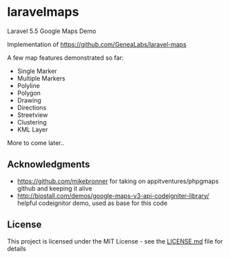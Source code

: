 # laravelmaps
Laravel 5.5 Google Maps Demo

Implementation of https://github.com/GeneaLabs/laravel-maps

A few map features demonstrated so far:
* Single Marker
* Multiple Markers
* Polyline
* Polygon
* Drawing
* Directions
* Streetview
* Clustering
* KML Layer

More to come later..

## Acknowledgments
* https://github.com/mikebronner for taking on appitventures/phpgmaps github and keeping it alive
* http://biostall.com/demos/google-maps-v3-api-codeigniter-library/ helpful codeignitor demo, used as base for this code

## License

This project is licensed under the MIT License - see the [LICENSE.md](LICENSE.md) file for details
